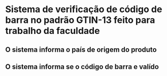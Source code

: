 # Sistema de verificação de código de barra no padrão GTIN-13 feito para trabalho da faculdade

## O sistema informa o país de origem do produto
## O sistema informa se o código de barra e valído
